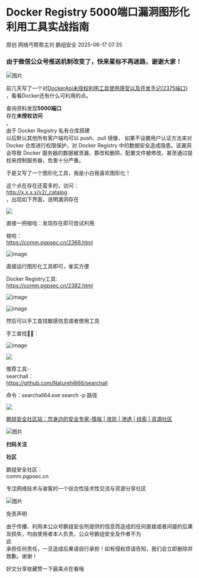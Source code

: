 #  Docker Registry 5000端口漏洞图形化利用工具实战指南  
原创 网络丐帮帮主刘  鹏组安全   2025-06-17 07:35  
  
### 由于微信公众号推送机制改变了，快来星标不再迷路，谢谢大家！  
  
![图片](https://mmbiz.qpic.cn/sz_mmbiz_jpg/0YvAy5BgkyNJe4vC6qtyDX3vcGgiameZcOwiaYlDgwuutJUicHD1ZWicn2T6WTuuiaLvsAcnHBq2a4f6LkwqGtGOuxw/640?wx_fmt=other&from=appmsg&wxfrom=5&wx_lazy=1&wx_co=1&tp=webp "")  
  
前几天写了一个对[DockerApi未授权利用工具使用感受以及开发手记(2375端口)](https://mp.weixin.qq.com/s?__biz=Mzg5NDU3NDA3OQ==&mid=2247491292&idx=1&sn=44f4271661c031110f416df94284425a&scene=21#wechat_redirect)  
，看看Docker还有什么可利用的点。  
  
查询资料发现**5000端口**  
存在**未授权访问**  
。  
由于 Docker Registry 私有仓库搭建  
以后默认其他所有客户端均可以 push、pull 镜像， 如果不设置用户认证方法来对 Docker 仓库进行权限保护，对 Docker Registry 中的数据安全造成隐患。该漏洞会导致 Docker 服务器的数据被泄漏、篡改和删除，配置文件被修改，甚至通过提权来控制服务器，危害十分严重。  
  
于是又写了一个图形化工具，我是小白我喜欢图形化！  
  
这个点在存在还蛮多的，访问：  
http://x.x.x.x/v2/_catalog  
，出现如下界面，说明漏洞存在  
  
![](https://mmbiz.qpic.cn/sz_mmbiz_png/0YvAy5BgkyMTKrpIia0XL3oFzgW0jMMZx6NKjRwA2fzG8uLgCuNhZEYjXcfbqC7uicaqRY08aicQjOTk97JS8VFkg/640?wx_fmt=png&from=appmsg "")  
  
直接一把梭哈：发现存在即可尝试利用  
  
梭哈：  
https://comm.pgpsec.cn/2368.html  
  
![image](https://mmbiz.qpic.cn/sz_mmbiz_png/0YvAy5BgkyMTKrpIia0XL3oFzgW0jMMZxB3vyRD3cRlYAiaBkiboEqU6HiaK5eRxkR2g2BQX60Ch6R7dKZ63pRVibhg/640?wx_fmt=png&from=appmsg "")  
  
直接运行图形化工具即可，雀实方便  
  
Docker Registry工具:  
https://comm.pgpsec.cn/2382.html  
  
![image](https://mmbiz.qpic.cn/sz_mmbiz_png/0YvAy5BgkyMTKrpIia0XL3oFzgW0jMMZxKZVeMuZ7UJSJmu4dN0DP0ia9iaQmWYZId683BRYvnmdTQ0JQdX9Wk2gw/640?wx_fmt=png&from=appmsg "")  
  
![image](https://mmbiz.qpic.cn/sz_mmbiz_png/0YvAy5BgkyMTKrpIia0XL3oFzgW0jMMZx8cAjo2nsBzZD2siazP8BX9MBDwZUnDO7atiaOL6x8olG0KhH2XpJhenQ/640?wx_fmt=png&from=appmsg "")  
  
然后可以手工查找敏感信息或者使用工具  
  
  
手工查找😵‍💫：  
  
![image](https://mmbiz.qpic.cn/sz_mmbiz_png/0YvAy5BgkyMTKrpIia0XL3oFzgW0jMMZxDD3Ezpj2paJ0fn2iaLkDywibz6eYyIAqpleucRJKmMKcSicjI1gWNicHkQ/640?wx_fmt=png&from=appmsg "")  
  
![](https://mmbiz.qpic.cn/sz_mmbiz_png/0YvAy5BgkyMTKrpIia0XL3oFzgW0jMMZxSJgKNlZmjXMTxLWicPWdRcJly0U2eC1FwG5wIiaCUfGU0IC54iag5pOPA/640?wx_fmt=png&from=appmsg "")  
  
推荐工具-  
searchall：  
https://github.com/Naturehi666/searchall  
  
命令：searchall64.exe search -p 路径  
  
![](https://mmbiz.qpic.cn/sz_mmbiz_png/0YvAy5BgkyMTKrpIia0XL3oFzgW0jMMZxWkbiaJmYs3dQkRrAZXvGoTWDLBRXpDqrpx3SZSj5BvR6VLkGMgRYUBA/640?wx_fmt=png&from=appmsg "")  
  
[鹏组安全社区站：您身边的安全专家-情报 | 攻防 | 渗透 | 线索 | 资源社区](https://mp.weixin.qq.com/s?__biz=Mzg5NDU3NDA3OQ==&mid=2247491205&idx=1&sn=b212739965f6617c84c89726cc85d50c&scene=21#wechat_redirect)  
  
  
  
![图片](https://mmbiz.qpic.cn/sz_mmbiz_png/0YvAy5BgkyNHF1CWPJ9XSApBFhIGwF5Jh0zD2ySOcHvBkYgicU4xZsqvR3XEjUEnfGKH7ya8TgqCibHpYZKcibDBQ/640?wx_fmt=other&from=appmsg&wxfrom=5&wx_lazy=1&wx_co=1&tp=webp "")  
  
**扫码关注**  
  
**社区**  
  
鹏组安全社区：  
comm.pgpsec.cn  
  
  
专注网络技术与骇客的一个综合性技术性交流与资源分享社区  
  
  
![图片](https://mmbiz.qpic.cn/sz_mmbiz_png/0YvAy5BgkyN92OtiagxgUpDAeq8RbcPacH8L82CwLzHtvucDrP1RrgfzeUYY8cS4WHk8niap3jKZzys9wK5oHB9w/640?wx_fmt=other&from=appmsg&wxfrom=5&wx_lazy=1&wx_co=1&tp=webp "")  
  
免责声明  
  
由于传播、利用本公众号鹏组安全所提供的信息而造成的任何直接或者间接的后果及损失，均由使用者本人负责，公众号鹏组安全及作者不为  
此  
承担任何责任，一旦造成后果请自行承担！如有侵权烦请告知，我们会立即删除并致歉。谢谢！  
  
好文分享收藏赞一下最美点在看哦  
  
